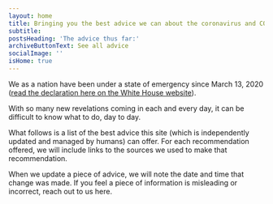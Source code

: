 ```yaml
---
layout: home
title: Bringing you the best advice we can about the coronavirus and COVID-19
subtitle:
postsHeading: 'The advice thus far:'
archiveButtonText: See all advice
socialImage: ''
isHome: true
---
```


We as a nation have been under a state of emergency since March 13, 2020 ([read the declaration here on the White House website](https://www.whitehouse.gov/presidential-actions/proclamation-declaring-national-emergency-concerning-novel-coronavirus-disease-covid-19-outbreak/)).

With so many new revelations coming in each and every day, it can be difficult to know what to do, day to day.

What follows is a list of the best advice this site (which is independently updated and managed by humans) can offer. For each recommendation offered, we will include links to the sources we used to make that recommendation.

When we update a piece of advice, we will note the date and time that change was made. If you feel a piece of information is misleading or incorrect, reach out to us here.
